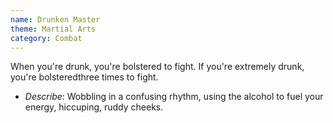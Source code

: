 ```yaml
---
name: Drunken Master
theme: Martial Arts
category: Combat
---
```


When you're drunk, you're bolstered to fight. If you're extremely drunk, you're bolsteredthree times to fight.

* *Describe*: Wobbling in a confusing rhythm, using the alcohol to fuel your energy, hiccuping, ruddy cheeks.